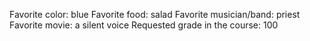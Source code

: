 Favorite color: blue
Favorite food: salad
Favorite musician/band: priest
Favorite movie: a silent voice
Requested grade in the course: 100
